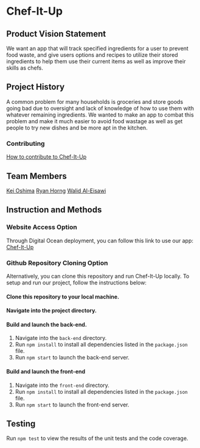 # Chef-It-Up

## Product Vision Statement

We want an app that will track specified ingredients for a user to prevent food waste, and give users options and recipes to utilize their stored ingredients to help them use their current items as well as improve their skills as chefs.

## Project History

A common problem for many households is groceries and store goods going bad due to oversight and lack of knowledge of how to use them with whatever remaining ingredients. We wanted to make an app to combat this problem and make it much easier to avoid food wastage as well as get people to try new dishes and be more apt in the kitchen.

### Contributing

[How to contribute to Chef-It-Up](./CONTRIBUTING.md)

## Team Members

[Kei Oshima](https://github.com/KeiOshima)
[Ryan Horng](https://github.com/Ryan-Horng)
[Walid Al-Eisawi](https://github.com/walidaleis)

## Instruction and Methods

### Website Access Option

Through Digital Ocean deployment, you can follow this link to use our app: [Chef-It-Up](104.236.7.34:3000)

### Github Repository Cloning Option

Alternatively, you can clone this repository and run Chef-It-Up locally.
To setup and run our project, follow the instructions below:

#### Clone this repository to your local machine.

#### Navigate into the project directory.

#### Build and launch the back-end.

1. Navigate into the `back-end` directory.
2. Run `npm install` to install all dependencies listed in the `package.json` file.
3. Run `npm start` to launch the back-end server.

#### Build and launch the front-end

1. Navigate into the `front-end` directory.
2. Run `npm install` to install all dependencies listed in the `package.json` file.
3. Run `npm start` to launch the front-end server.

## Testing

Run `npm test` to view the results of the unit tests and the code coverage.
